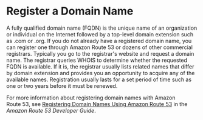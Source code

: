 # Register a Domain Name<a name="setup-domain"></a>

A fully qualified domain name \(FQDN\) is the unique name of an organization or individual on the Internet followed by a top\-level domain extension such as \.com or \.org\. If you do not already have a registered domain name, you can register one through Amazon Route 53 or dozens of other commercial registrars\. Typically you go to the registrar's website and request a domain name\. The registrar queries WHOIS to determine whether the requested FQDN is available\. If it is, the registrar usually lists related names that differ by domain extension and provides you an opportunity to acquire any of the available names\. Registration usually lasts for a set period of time such as one or two years before it must be renewed\.

For more information about registering domain names with Amazon Route 53, see [Registering Domain Names Using Amazon Route 53](http://docs.aws.amazon.com/Route53/latest/DeveloperGuide/registrar.html) in the *Amazon Route 53 Developer Guide*\. 